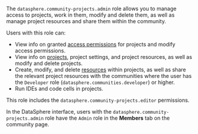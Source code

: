The `datasphere.community-projects.admin` role allows you to manage access to projects, work in them, modify and delete them, as well as manage project resources and share them within the community.

Users with this role can:
* View info on granted [access permissions](../../../iam/concepts/access-control/index.md) for projects and modify access permissions.
* View info on [projects](../../../datasphere/concepts/project.md), project settings, and project resources, as well as modify and delete projects.
* Create, modify, and delete [resources](../../../datasphere/concepts/resources.md) within projects, as well as share the relevant project resources with the communities where the user has the `Developer` role (`datasphere.communities.developer`) or higher.
* Run IDEs and code cells in projects.

This role includes the `datasphere.community-projects.editor` permissions.

In the DataSphere interface, users with the `datasphere.community-projects.admin` role have the `Admin` role in the **Members** tab on the community page.